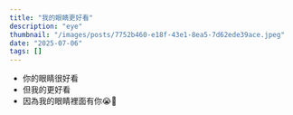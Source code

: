 ```yaml
---
title: "我的眼睛更好看"
description: "eye"
thumbnail: "/images/posts/7752b460-e18f-43e1-8ea5-7d62ede39ace.jpeg"
date: "2025-07-06"
tags: []
---
```

- 你的眼睛很好看
- 但我的更好看
- 因為我的眼睛裡面有你😭🫵
